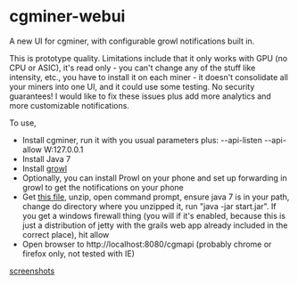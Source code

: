 cgminer-webui
=============

A new UI for cgminer, with configurable growl notifications built in.

This is prototype quality. Limitations include that it only works with GPU (no CPU or ASIC), it's read only - you can't
change any of the stuff like intensity, etc., you have to install it on each miner - it doesn't consolidate all your
miners into one UI, and it could use some testing. No security guarantees! I would like to fix these issues plus add
more analytics and more customizable notifications.

To use,
* Install cgminer, run it with you usual parameters plus: --api-listen --api-allow W:127.0.0.1
* Install Java 7
* Install [growl](http://www.growlforwindows.com/gfw/)
* Optionally, you can install Prowl on your phone and set up forwarding in growl to get the notifications on your phone
* Get [this file](https://dl.dropboxusercontent.com/u/8425729/mining-webui-jetty.zip), unzip, open command prompt, ensure java 7
is in your path, change do directory where you unzipped it, run "java -jar start.jar". If you get a windows firewall
thing (you will if it's enabled, because this is just a distribution of jetty with the grails web app already included
in the correct place), hit allow
* Open browser to http://localhost:8080/cgmapi (probably chrome or firefox only, not tested with IE)

[screenshots](http://imgur.com/a/0JpDX)

